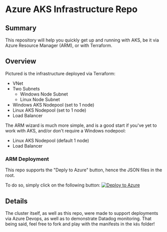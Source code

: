 # Azure AKS Infrastructure Repo

## Summary 
This repository will help you quickly get up and running with AKS, 
be it via Azure Resource Manager (ARM), or with Terraform.

## Overview
Pictured is the infrastructure deployed via Terraform:

* VNet
* Two Subnets
  * Windows Node Subnet
  * Linux Node Subnet
* Windows AKS Nodepool (set to 1 node)
* Linux AKS Nodepool (set to 1 node)
* Load Balancer

The ARM wizard is much more simple, and is a good start if you've yet to work with AKS, 
and/or don't require a Windows nodepool:

* Linux AKS Nodepool (default 1 node) 
* Load Balancer

### ARM Deployment
This repo supports the "Deply to Azure" button, hence the JSON files in the root. 

To do so, simply click on the following button:
[![Deploy to Azure](http://azuredeploy.net/deploybutton.png)](https://azuredeploy.net/)

## Details
The cluster itself, as well as this repo, were made to support deployments via Azure Devops, 
as well as to demonstrate Datadog monitoring. That being said, feel free to fork and play
with the manifests in the `k8s` folder!

